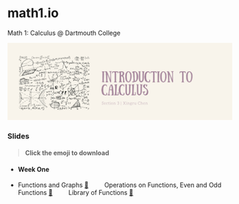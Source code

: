 # math1.io
Math 1: Calculus @ Dartmouth College

<p align = "center" >
<img src="./images/cover_chen.png" alt="" width="600">
</p>

### Slides 
> #### Click the emoji to download

* #### Week One

* Functions and Graphs [:pancakes:](https://github.com/fudab/math1.io/tree/master/slides/pdf/M1_Lec1.pdf) &nbsp; &nbsp; &nbsp; &nbsp; Operations on Functions, Even and Odd Functions [:pancakes:](https://github.com/fudab/math1.io/tree/master/slides/pdf/M1_Lec2.pdf) &nbsp; &nbsp; &nbsp; &nbsp; Library of Functions [:pancakes:](https://github.com/fudab/math1.io/tree/master/slides/pdf/M1_Lec3.pdf)

